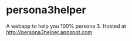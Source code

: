persona3helper
==============

A webapp to help you 100% persona 3. Hosted at http://persona3helper.appspot.com